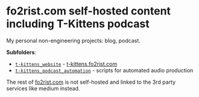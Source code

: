 # fo2rist.com self-hosted content including T-Kittens podcast

My personal non-engineering projects: blog, podcast.

**Subfolders**:
- [`t-kittens_website`](./t-kittens_website/README.md) - [t-kittens.fo2rist.com](http://t-kittens.fo2rist.com)
- [`t-kittens_podcast_automation`](./t-kittens_podcast_automation/README.md) - scripts for automated audio production

The rest of [fo2rist.com](http://fo2rist.com) is not self-hosted and linked to the 3rd party services like medium instead.
